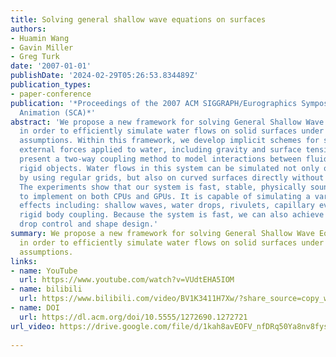 ```yaml
---
title: Solving general shallow wave equations on surfaces
authors:
- Huamin Wang
- Gavin Miller
- Greg Turk
date: '2007-01-01'
publishDate: '2024-02-29T05:26:53.834489Z'
publication_types:
- paper-conference
publication: '*Proceedings of the 2007 ACM SIGGRAPH/Eurographics Symposium on Computer
  Animation (SCA)*'
abstract: 'We propose a new framework for solving General Shallow Wave Equations (GSWE)
  in order to efficiently simulate water flows on solid surfaces under shallow wave
  assumptions. Within this framework, we develop implicit schemes for solving the
  external forces applied to water, including gravity and surface tension. We also
  present a two-way coupling method to model interactions between fluid and floating
  rigid objects. Water flows in this system can be simulated not only on planar surfaces
  by using regular grids, but also on curved surfaces directly without surface parametrization.
  The experiments show that our system is fast, stable, physically sound, and straightforward
  to implement on both CPUs and GPUs. It is capable of simulating a variety of water
  effects including: shallow waves, water drops, rivulets, capillary events and fluid/floating
  rigid body coupling. Because the system is fast, we can also achieve real-time water
  drop control and shape design.'
summary: We propose a new framework for solving General Shallow Wave Equations (GSWE)
  in order to efficiently simulate water flows on solid surfaces under shallow wave
  assumptions. 
links:
- name: YouTube
  url: https://www.youtube.com/watch?v=VUdtEHA5IOM
- name: bilibili
  url: https://www.bilibili.com/video/BV1K3411H7Xw/?share_source=copy_web
- name: DOI
  url: https://dl.acm.org/doi/10.5555/1272690.1272721 
url_video: https://drive.google.com/file/d/1kah8avEOFV_nfDRq50Ya8nv8fysxfi8k/view
  
---
```


